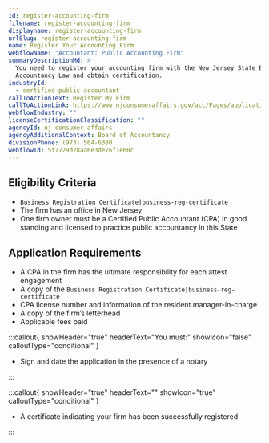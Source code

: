 ```yaml
---
id: register-accounting-firm
filename: register-accounting-firm
displayname: register-accounting-firm
urlSlug: register-accounting-firm
name: Register Your Accounting Firm
webflowName: "Accountant: Public Accounting Firm"
summaryDescriptionMd: >
  You need to register your accounting firm with the New Jersey State Board of
  Accountancy Law and obtain certification.
industryId:
  - certified-public-accountant
callToActionText: Register My Firm
callToActionLink: https://www.njconsumeraffairs.gov/acc/Pages/applications.aspx
webflowIndustry: ""
licenseCertificationClassification: ""
agencyId: nj-consumer-affairs
agencyAdditionalContext: Board of Accountancy
divisionPhone: (973) 504-6380
webflowId: 5f7729d28aa6e3de76f1e60c
---
```


## Eligibility Criteria

- `Business Registration Certificate|business-reg-certificate`
- The firm has an office in New Jersey
- One firm owner must be a Certified Public Accountant (CPA) in good standing and licensed to practice public accountancy in this State

## Application Requirements

- A CPA in the firm has the ultimate responsibility for each attest engagement
- A copy of the `Business Registration Certificate|business-reg-certificate`
- CPA license number and information of the resident manager-in-charge
- A copy of the firm’s letterhead
- Applicable fees paid

:::callout{ showHeader="true" headerText="You must:" showIcon="false" calloutType="conditional" }

- Sign and date the application in the presence of a notary

:::

:::callout{ showHeader="true" headerText="" showIcon="true" calloutType="conditional" }

- A certificate indicating your firm has been successfully registered

:::
